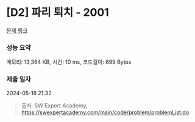 # [D2] 파리 퇴치 - 2001 

[문제 링크](https://swexpertacademy.com/main/code/problem/problemDetail.do?contestProbId=AV5PzOCKAigDFAUq) 

### 성능 요약

메모리: 13,364 KB, 시간: 10 ms, 코드길이: 699 Bytes

### 제출 일자

2024-05-18 21:32



> 출처: SW Expert Academy, https://swexpertacademy.com/main/code/problem/problemList.do